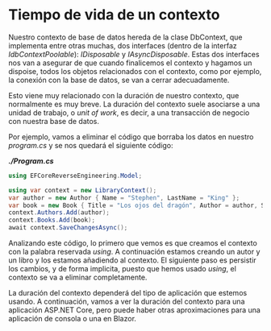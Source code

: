 # Tiempo de vida de un contexto

Nuestro contexto de base de datos hereda de la clase DbContext, que implementa entre otras muchas, dos interfaces (dentro de la interfaz _IdbContextPoolable_): _IDisposable_ y _IAsyncDisposable_. Estas dos interfaces nos van a asegurar de que cuando finalicemos el contexto y hagamos un dispoise, todos los objetos relacionados con el contexto, como por ejemplo, la conexión con la base de datos, se van a cerrar adecuadamente.

Esto viene muy relacionado con la duración de nuestro contexto, que normalmente es muy breve. La duración del contexto suele asociarse a una unidad de trabajo, o _unit of work_, es decir, a una transacción de negocio con nuestra base de datos. 

Por ejemplo, vamos a eliminar el código que borraba los datos en nuestro _program.cs_ y se nos quedará el siguiente código:

***./Program.cs***
```csharp
using EFCoreReverseEngineering.Model;

using var context = new LibraryContext();
var author = new Author { Name = "Stephen", LastName = "King" };
var book = new Book { Title = "Los ojos del dragón", Author = author, Sinopsis = "Esta es la sonopsis del libro." };
context.Authors.Add(author);
context.Books.Add(book);
await context.SaveChangesAsync();
```

Analizando este código, lo primero que vemos es que creamos el contexto con la palabra reservada _using_. A continuación estamos creando un autor y un libro y los estamos añadiendo al contexto. El siguiente paso es persistir los cambios, y de forma implicita, puesto que hemos usado _using_, el contexto se va a eliminar completamente.

La duración del contexto dependerá del tipo de aplicación que estemos usando. A continuación, vamos a ver la duración del contexto para una aplicación ASP.NET Core, pero puede haber otras aproximaciones para una aplicación de consola o una en Blazor.

